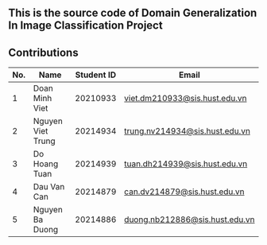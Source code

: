 ## This is the source code of Domain Generalization In Image Classification Project

## Contributions

| No. | Name              | Student ID | Email                                  |
|-----|-------------------|------------|----------------------------------------|
| 1   | Doan Minh Viet    | 20210933   | viet.dm210933@sis.hust.edu.vn          |
| 2   | Nguyen Viet Trung | 20214934   | trung.nv214934@sis.hust.edu.vn         |
| 3   | Do Hoang Tuan     | 20214939   | tuan.dh214939@sis.hust.edu.vn          |
| 4   | Dau Van Can       | 20214879   | can.dv214879@sis.hust.edu.vn           |
| 5   | Nguyen Ba Duong   | 20214886   | duong.nb212886@sis.hust.edu.vn         |
